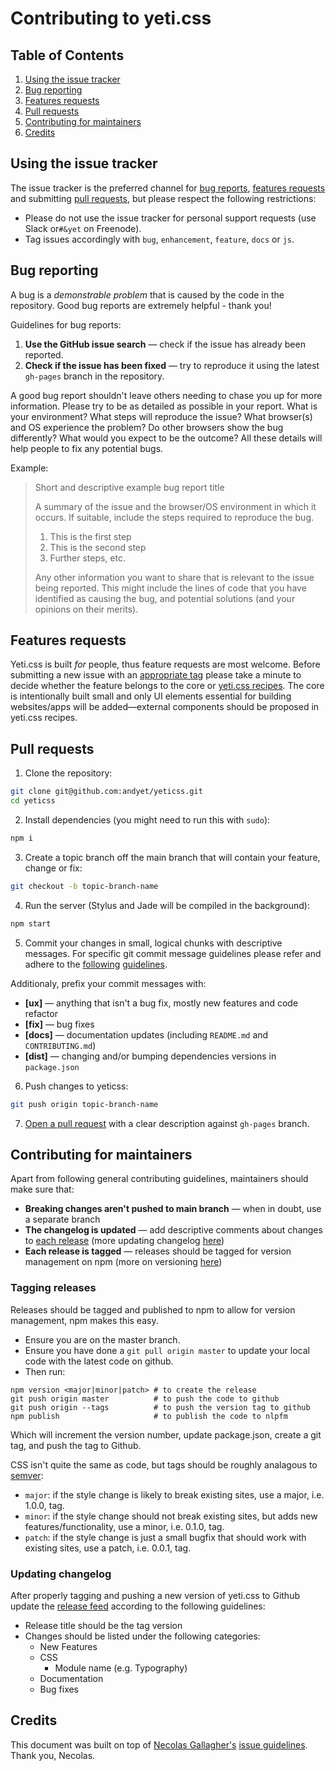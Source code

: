 # Contributing to yeti.css

## Table of Contents

1. [Using the issue tracker](https://github.com/andyet/yeticss/blob/gh-pages/CONTRIBUTING.md#using-the-issue-tracker)
2. [Bug reporting](https://github.com/andyet/yeticss/blob/gh-pages/CONTRIBUTING.md#bug-reporting)
3. [Features requests](https://github.com/andyet/yeticss/blob/gh-pages/CONTRIBUTING.md#features-requests)
4. [Pull requests](https://github.com/andyet/yeticss/blob/gh-pages/CONTRIBUTING.md#pull-requests)
5. [Contributing for maintainers](https://github.com/andyet/yeticss/blob/gh-pages/CONTRIBUTING.md#contributing-for-maintainers)
6. [Credits](https://github.com/andyet/yeticss/blob/gh-pages/CONTRIBUTING.md#credits)

## Using the issue tracker
The issue tracker is the preferred channel for [bug reports](https://github.com/andyet/yeti.css/blob/gh-pages/CONTRIBUTING.md#bug-reporting), [features requests](https://github.com/andyet/yeti.css/blob/gh-pages/CONTRIBUTING.md#features-requests) and submitting [pull requests](https://github.com/andyet/yeti.css/blob/gh-pages/CONTRIBUTING.md#pull-requests), but please respect the following restrictions:

* Please do not use the issue tracker for personal support requests (use Slack or`#&yet` on Freenode).
* Tag issues accordingly with `bug`, `enhancement`, `feature`, `docs` or `js`.

## Bug reporting
A bug is a *demonstrable problem* that is caused by the code in the repository. Good bug reports are extremely helpful - thank you!

Guidelines for bug reports:

1. **Use the GitHub issue search** — check if the issue has already been reported.
2. **Check if the issue has been fixed** — try to reproduce it using the latest `gh-pages` branch in the repository.

A good bug report shouldn't leave others needing to chase you up for more information. Please try to be as detailed as possible in your report. What is your environment? What steps will reproduce the issue? What browser(s) and OS experience the problem? Do other browsers show the bug differently? What would you expect to be the outcome? All these details will help people to fix any potential bugs.

Example:

> Short and descriptive example bug report title
>
> A summary of the issue and the browser/OS environment in which it occurs. If suitable, include the steps required to reproduce the bug.
>
>  1. This is the first step
>  2. This is the second step
>  3. Further steps, etc.
>
> Any other information you want to share that is relevant to the issue being reported. This might include the lines of code that you have identified as causing the bug, and potential solutions (and your opinions on their merits).

## Features requests
Yeti.css is built *for* people, thus feature requests are most welcome. Before submitting a new issue with an [appropriate tag](https://github.com/andyet/yeticss/issues?q=is%3Aopen+is%3Aissue+label%3Afeature) please take a minute to decide whether the feature belongs to the core or [yeti.css recipes](https://github.com/andyet/yeticss-recipes). The core is intentionally built small and only UI elements essential for building websites/apps will be added—external components should be proposed in yeti.css recipes.

## Pull requests

1. Clone the repository:

 ```bash
 git clone git@github.com:andyet/yeticss.git
 cd yeticss
 ```

2. Install dependencies (you might need to run this with `sudo`):

 ```bash
 npm i
 ```

3. Create a topic branch off the main branch that will contain your feature, change or fix:

 ```bash
 git checkout -b topic-branch-name
 ```

4. Run the server (Stylus and Jade will be compiled in the background):

 ```bash
 npm start
 ```

5. Commit your changes in small, logical chunks with descriptive messages. For specific git commit message guidelines please refer and adhere to the [following](http://tbaggery.com/2008/04/19/a-note-about-git-commit-messages.html) [guidelines](http://robots.thoughtbot.com/5-useful-tips-for-a-better-commit-message).

 Additionaly, prefix your commit messages with:
 * **[ux]** — anything that isn't a bug fix, mostly new features and code refactor
 * **[fix]** — bug fixes
 * **[docs]** — documentation updates (including `README.md` and `CONTRIBUTING.md`)
 * **[dist]** — changing and/or bumping dependencies versions in `package.json`

6. Push changes to yeticss:

 ```bash
 git push origin topic-branch-name
 ```

7. [Open a pull request](https://help.github.com/articles/using-pull-requests/) with a clear description against `gh-pages` branch.

## Contributing for maintainers
Apart from following general contributing guidelines, maintainers should make sure that:

* **Breaking changes aren't pushed to main branch** &mdash; when in doubt, use a separate branch
* **The changelog is updated** &mdash; add descriptive comments about changes to [each release](https://github.com/andyet/yeticss/releases) (more updating changelog [here](https://github.com/andyet/yeticss/blob/gh-pages/CONTRIBUTING.md#updating-changelog))
* **Each release is tagged** &mdash; releases should be tagged for version management on npm (more on versioning [here](https://github.com/andyet/yeticss/blob/gh-pages/CONTRIBUTING.md#tagging-releases))

### Tagging releases

Releases should be tagged and published to npm to allow for version management, npm makes this easy.

* Ensure you are on the master branch.
* Ensure you have done a `git pull origin master` to update your local code with the latest code on github.
* Then run:

```
npm version <major|minor|patch> # to create the release
git push origin master          # to push the code to github
git push origin --tags          # to push the version tag to github
npm publish                     # to publish the code to nlpfm
```

Which will increment the version number, update package.json, create a git tag, and push the tag to Github.

CSS isn't quite the same as code, but tags should be roughly analagous to [semver](http://semver.org/):

* `major`: if the style change is likely to break existing sites, use a major, i.e. 1.0.0, tag.
* `minor`: if the style change should not break existing sites, but adds new features/functionality, use a minor, i.e. 0.1.0, tag.
* `patch`: if the style change is just a small bugfix that should work with existing sites, use a patch, i.e. 0.0.1, tag.

### Updating changelog
After properly tagging and pushing a new version of yeti.css to Github update the [release feed](https://github.com/andyet/yeti.css/releases) according to the following guidelines:

* Release title should be the tag version
* Changes should be listed under the following categories:
  * New Features
  * CSS
    - Module name (e.g. Typography)
  * Documentation
  * Bug fixes

## Credits
This document was built on top of [Necolas Gallagher's](http://twitter.com/necolas) [issue guidelines](https://github.com/necolas/issue-guidelines). Thank you, Necolas.
